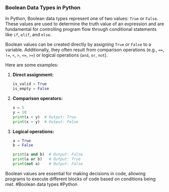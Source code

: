 ### Boolean Data Types in Python

In Python, Boolean data types represent one of two values: `True` or `False`. These values are used to determine the truth value of an expression and are fundamental for controlling program flow through conditional statements like `if`, `elif`, and `else`.

Boolean values can be created directly by assigning `True` or `False` to a variable. Additionally, they often result from comparison operations (e.g., `==`, `!=`, `<`, `>`, `<=`, `>=`) or logical operations (`and`, `or`, `not`).

Here are some examples:

1. **Direct assignment:**
   ```python
   is_valid = True
   is_empty = False
   ```

2. **Comparison operators:**
   ```python
   x = 5
   y = 10
   print(x < y)  # Output: True
   print(x > y)  # Output: False
   ```

3. **Logical operations:**
   ```python
   a = True
   b = False

   print(a and b)  # Output: False
   print(a or b)   # Output: True
   print(not a)    # Output: False
   ```

Boolean values are essential for making decisions in code, allowing programs to execute different blocks of code based on conditions being met. #Boolean data types #Python